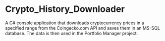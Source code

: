 # Crypto_History_Downloader
A C# console application that downloads cryptocurrency prices in a specified range from the Coingecko.com API and saves them in an MS-SQL database.
The data is then used in the Portfolio Manager project.
